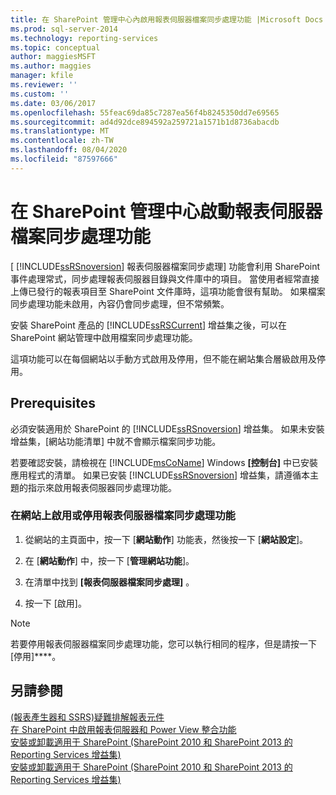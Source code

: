 ```yaml
---
title: 在 SharePoint 管理中心內啟用報表伺服器檔案同步處理功能 |Microsoft Docs
ms.prod: sql-server-2014
ms.technology: reporting-services
ms.topic: conceptual
author: maggiesMSFT
ms.author: maggies
manager: kfile
ms.reviewer: ''
ms.custom: ''
ms.date: 03/06/2017
ms.openlocfilehash: 55feac69da85c7287ea56f4b8245350dd7e69565
ms.sourcegitcommit: ad4d92dce894592a259721a1571b1d8736abacdb
ms.translationtype: MT
ms.contentlocale: zh-TW
ms.lasthandoff: 08/04/2020
ms.locfileid: "87597666"
---
```

# <a name="activate-the-report-server-file-sync-feature-in-sharepoint-central-administration"></a>在 SharePoint 管理中心啟動報表伺服器檔案同步處理功能

[ [!INCLUDE[ssRSnoversion](../includes/ssrsnoversion-md.md)] 報表伺服器檔案同步處理] 功能會利用 SharePoint 事件處理常式，同步處理報表伺服器目錄與文件庫中的項目。 當使用者經常直接上傳已發行的報表項目至 SharePoint 文件庫時，這項功能會很有幫助。 如果檔案同步處理功能未啟用，內容仍會同步處理，但不常頻繁。  
  
安裝 SharePoint 產品的 [!INCLUDE[ssRSCurrent](../includes/ssrscurrent-md.md)] 增益集之後，可以在 SharePoint 網站管理中啟用檔案同步處理功能。  
  
這項功能可以在每個網站以手動方式啟用及停用，但不能在網站集合層級啟用及停用。  
  
## <a name="prerequisites"></a>Prerequisites  
 必須安裝適用於 SharePoint 的 [!INCLUDE[ssRSnoversion](../includes/ssrsnoversion-md.md)] 增益集。 如果未安裝增益集，[網站功能清單] 中就不會顯示檔案同步功能。  
  
 若要確認安裝，請檢視在 [!INCLUDE[msCoName](../includes/msconame-md.md)] Windows **[控制台]** 中已安裝應用程式的清單。 如果已安裝 [!INCLUDE[ssRSnoversion](../includes/ssrsnoversion-md.md)] 增益集，請遵循本主題的指示來啟用報表伺服器同步處理功能。  
  
### <a name="to-activate-or-deactivate-the-reporting-services-file-sync-feature-on-a-site"></a>在網站上啟用或停用報表伺服器檔案同步處理功能  
  
1.  從網站的主頁面中，按一下 [**網站動作**] 功能表，然後按一下 [**網站設定**]。  
  
2.  在 [**網站動作**] 中，按一下 [**管理網站功能**]。  
  
3.  在清單中找到 **[報表伺服器檔案同步處理]** 。  
  
4.  按一下 [啟用]。  
  
> [!NOTE]  
>  若要停用報表伺服器檔案同步處理功能，您可以執行相同的程序，但是請按一下 [停用]****。  
  
## <a name="see-also"></a>另請參閱  
 [&#40;報表產生器和 SSRS&#41;疑難排解報表元件](report-parts-report-builder-and-ssrs.md)   
 [在 SharePoint 中啟用報表伺服器和 Power View 整合功能](activate-the-report-server-and-power-view-integration-features-in-sharepoint.md)   
 [安裝或卸載適用于 SharePoint &#40;SharePoint 2010 和 SharePoint 2013 的 Reporting Services 增益集&#41;](install-windows/install-or-uninstall-the-reporting-services-add-in-for-sharepoint.md)   
 [安裝或卸載適用于 SharePoint &#40;SharePoint 2010 和 SharePoint 2013 的 Reporting Services 增益集&#41;](install-windows/install-or-uninstall-the-reporting-services-add-in-for-sharepoint.md)  
  
  
